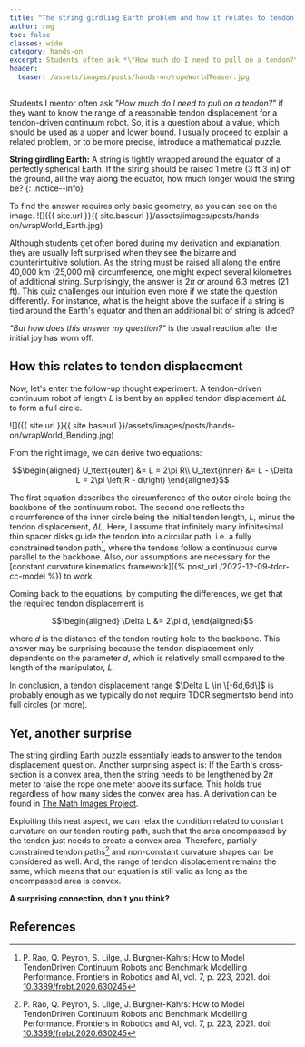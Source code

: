 ```yaml
---
title: "The string girdling Earth problem and how it relates to tendon displacement"
author: rmg
toc: false
classes: wide
category: hands-on
excerpt: Students often ask *\"How much do I need to pull on a tendon?\"*
header:
  teaser: /assets/images/posts/hands-on/ropeWorldTeaser.jpg
---
```

Students I mentor often ask *\"How much do I need to pull on a
tendon?\"* if they want to know the range of a reasonable tendon
displacement for a tendon-driven continuum robot. So, it is a question
about a value, which should be used as a upper and lower bound. I usually proceed
to explain a related problem, or to be more precise, introduce a mathematical puzzle.

**String girdling Earth:** A string is tightly wrapped around the equator of a perfectly spherical Earth. If the string should be raised 1 metre (3 ft 3 in) off the ground, all the way along the equator, how much longer would the string be?
{: .notice--info}

To find the answer requires only basic geometry, as you can see on the image. 
![]({{ site.url }}{{ site.baseurl }}/assets/images/posts/hands-on/wrapWorld_Earth.jpg)

Although students get often bored during my derivation and explanation, they are usually left surprised when they see the bizarre and counterintuitive solution. As the string must be raised all along the entire 40,000 km (25,000 mi) circumference, one might expect several kilometres of additional string. Surprisingly, the answer is $2\pi$ or around 6.3 metres (21 ft). This quiz challenges our intuition even more if we state the question differently. For instance, what is the height above the surface if a string is tied around the Earth's equator and then an additional bit of string is added?

*\"But how does this answer my question?\"* is the usual reaction after
the initial joy has worn off. 

## How this relates to tendon displacement
Now, let's enter the follow-up thought experiment: A tendon-driven continuum robot of length $L$ is bent by an applied tendon displacement $\Delta L$ to form a full circle. 

![]({{ site.url }}{{ site.baseurl }}/assets/images/posts/hands-on/wrapWorld_Bending.jpg)

From the right image, we can derive two equations:

$$\begin{aligned}
    U_\text{outer} &= L = 2\pi R\\
    U_\text{inner} &= L - \Delta L = 2\pi \left(R - d\right)
\end{aligned}$$ 

The first equation describes the circumference of the
outer circle being the backbone of the continuum robot. The second one
reflects the circumference of the inner circle being the initial tendon
length, $L$, minus the tendon displacement, $\Delta L$. Here, I assume
that infinitely many infinitesimal thin spacer disks guide the tendon into
a circular path, i.e. a fully constrained tendon path[^Rao2021a], where the tendons follow a continuous curve parallel to the backbone. Also, our assumptions are necessary for the [constant curvature kinematics framework]({% post_url /2022-12-09-tdcr-cc-model %}) to work. 

Coming back to the equations, by computing the differences, we get that the required tendon displacement is

$$\begin{aligned}
    \Delta L &= 2\pi d,
\end{aligned}$$ 

where $d$ is the distance of the tendon routing hole to the backbone. This answer may be surprising because the tendon displacement
only dependents on the parameter $d$, which is relatively small compared to the length of the manipulator, $L$. 

In conclusion, a tendon displacement range $\Delta L \in \[-6d,6d\]$ is probably enough as we typically do not require TDCR segmentsto bend into full circles (or more).

## Yet, another surprise
The string girdling Earth puzzle essentially leads to answer to the tendon displacement question. Another surprising aspect is: If the Earth's cross-section is a convex area, then the string needs to be lengthened by $2\pi$ meter to raise the rope one meter above its surface. This holds true regardless of how many sides the convex area has. A derivation can be found in [The Math Images
Project](https://mathimages.swarthmore.edu/index.php/Rope_around_the_Earth).

Exploiting this neat aspect, we can relax the condition related to constant curvature on our tendon routing path, such that the area
encompassed by the tendon just needs to create a convex area. Therefore, partially
constrained tendon paths[^Rao2021a] and non-constant curvature shapes can be considered as well. And, the range of tendon displacement remains the same, which means that our equation is still valid as long as the encompassed area is convex. 

**A surprising connection, don't you think?**

## References
[^Rao2021a]: P. Rao, Q. Peyron, S. Lilge, J. Burgner-Kahrs: How to Model TendonDriven Continuum Robots and Benchmark Modelling Performance. Frontiers in Robotics and AI, vol. 7, p. 223, 2021. doi: [10.3389/frobt.2020.630245](https://doi.org/10.3389/frobt.2020.630245)